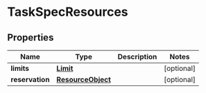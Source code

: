 
# TaskSpecResources

## Properties
Name | Type | Description | Notes
------------ | ------------- | ------------- | -------------
**limits** | [**Limit**](Limit.md) |  |  [optional]
**reservation** | [**ResourceObject**](ResourceObject.md) |  |  [optional]



